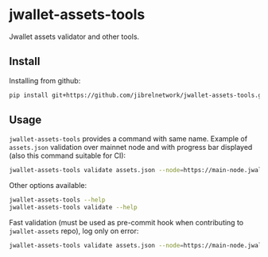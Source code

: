 jwallet-assets-tools
===

Jwallet assets validator and other tools.


Install
---

Installing from github:

```bash
pip install git+https://github.com/jibrelnetwork/jwallet-assets-tools.git
```


Usage
---

`jwallet-assets-tools` provides a command with same name. Example of `assets.json` validation 
over mainnet node and with progress bar displayed (also this command suitable for CI):

```bash
jwallet-assets-tools validate assets.json --node=https://main-node.jwallet.network/ --progress
```

Other options available:

```bash
jwallet-assets-tools --help
jwallet-assets-tools validate --help
```

Fast validation (must be used as pre-commit hook when contributing to `jwallet-assets` repo), log only on error:

```bash
jwallet-assets-tools validate assets.json --node=https://main-node.jwallet.network/ --loglevel=ERROR
```
